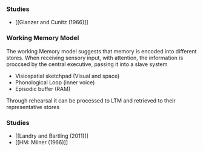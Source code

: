 ### Studies
- [[Glanzer and Cunitz (1966)]]

### Working Memory Model
The working Memory model suggests that memory is encoded into different stores. When receiving sensory input, with attention, the information is proccsed by the central executive, passing it into a slave system
- Visiospatial sketchpad (Visual and space)
- Phonological Loop (inner voice)
- Episodic buffer (RAM)

Through rehearsal it can be processed to LTM and retrieved to their representative stores 

### Studies
- [[Landry and Bartling (2011)]]
- [[HM: Milner (1966)]]